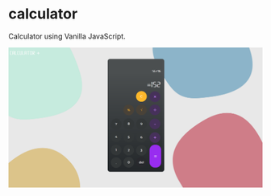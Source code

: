 # calculator
Calculator using Vanilla JavaScript.

![Todo-list Website](https://github.com/harli-lacej/calculator/blob/main/img/readme_img.png)
